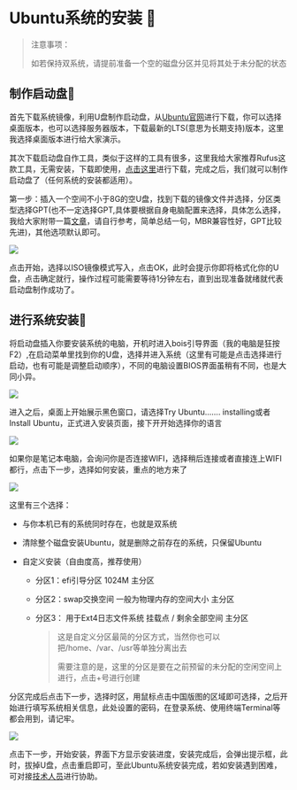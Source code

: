 # Ubuntu系统的安装 :tada:

> 注意事项：
>
> 如若保持双系统，请提前准备一个空的磁盘分区并见将其处于未分配的状态

## 制作启动盘:gem:

首先下载系统镜像，利用U盘制作启动盘，从[Ubuntu官网](https://cn.ubuntu.com/)进行下载，你可以选择桌面版本，也可以选择服务器版本，下载最新的LTS(意思为长期支持)版本，这里我选择桌面版本进行给大家演示。

其次下载启动盘自作工具，类似于这样的工具有很多，这里我给大家推荐Rufus这款工具，无需安装，下载即使用，[点击这里](https://github.com/pbatard/rufus/releases/download/v3.22/rufus-3.22.exe)进行下载，完成之后，我们就可以制作启动盘了（任何系统的安装都适用）。

第一步：插入一个空间不小于8G的空U盘，找到下载的镜像文件并选择，分区类型选择GPT(也不一定选择GPT,具体要根据自身电脑配置来选择，具体怎么选择，我给大家附带一篇[文章](https://www.luyouqi.com/shezhi/29593.html)，请自行参考，简单总结一句，MBR兼容性好，GPT比较先进)，其他选项默认即可。

![](./../../../.vuepress/public/images/ubuntu/ubuntu1.png)

点击开始，选择以ISO镜像模式写入，点击OK，此时会提示你即将格式化你的U盘，点击确定就行，操作过程可能需要等待1分钟左右，直到出现准备就绪就代表启动盘制作成功了。

## 进行系统安装:gem:

将启动盘插入你要安装系统的电脑，开机时进入bois引导界面（我的电脑是狂按F2）,在启动菜单里找到你的U盘，选择并进入系统（这里有可能是点击选择进行启动，也有可能是调整启动顺序），不同的电脑设置BIOS界面虽稍有不同，也是大同小异。

![](./../../../.vuepress/public/images/ubuntu/ubuntu2.png)

进入之后，桌面上开始展示黑色窗口，请选择Try Ubuntu....... installing或者 Install Ubuntu，正式进入安装页面，接下开开始选择你的语言

![](./../../../.vuepress/public/images/ubuntu/ubuntu3.png)

如果你是笔记本电脑，会询问你是否连接WIFI，选择稍后连接或者直接连上WIFI都行，点击下一步，选择如何安装，重点的地方来了

![](./../../../.vuepress/public/images/ubuntu/ubuntu4.png)

这里有三个选择：

- 与你本机已有的系统同时存在，也就是双系统

- 清除整个磁盘安装Ubuntu，就是删除之前存在的系统，只保留Ubuntu

- 自定义安装（自由度高，推荐使用） 

  - 分区1：efi引导分区 1024M    主分区

  - 分区2：swap交换空间   一般为物理内存的空间大小     主分区

  - 分区3： 用于Ext4日志文件系统    挂载点 /     剩余全部空间      主分区     

    > 这是自定义分区最简的分区方式，当然你也可以把/home、/var、/usr等单独分离出去
    >
    > 需要注意的是，这里的分区是要在之前预留的未分配的空闲空间上进行，点击+号进行创建

分区完成后点击下一步，选择时区，用鼠标点击中国版图的区域即可选择，之后开始进行填写系统相关信息，此处设置的密码，在登录系统、使用终端Terminal等都会用到，请记牢。

![](./../../../.vuepress/public/images/ubuntu/ubuntu5.png)

点击下一步，开始安装，界面下方显示安装进度，安装完成后，会弹出提示框，此时，拔掉U盘，点击重启即可，至此Ubuntu系统安装完成，若如安装遇到困难，可对接[技术人员](https://work.weixin.qq.com/kfid/kfc8c0fd9b49c1f38b8)进行协助。